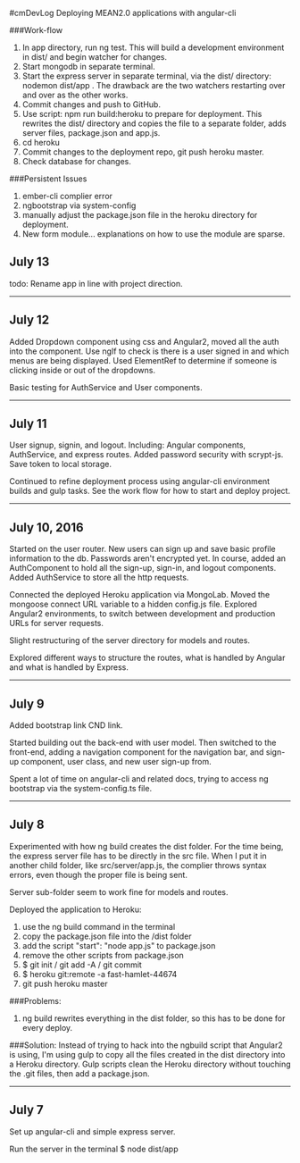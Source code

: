 #cmDevLog
Deploying MEAN2.0 applications with angular-cli

###Work-flow
1. In app directory, run ng test.  This will build a development environment in dist/ and begin watcher for changes.
2. Start mongodb in separate terminal.
3. Start the express server in separate terminal, via the dist/ directory: nodemon dist/app .  The drawback are the two watchers restarting over and over as the other works.
4. Commit changes and push to GitHub.
5. Use script: npm run build:heroku to prepare for deployment. This rewrites the dist/ directory and copies the file to a separate folder, adds server files, package.json and app.js.
6. cd heroku
7. Commit changes to the deployment repo, git push heroku master.
8. Check database for changes.

###Persistent Issues
1. ember-cli complier error
2. ngbootstrap via system-config
3. manually adjust the package.json file in the heroku directory for deployment.
4. New form module... explanations on how to use the module are sparse. 

## July 13

todo: Rename app in line with project direction.

--------------------------------

## July 12

Added Dropdown component using css and Angular2, moved all the auth into the component.  Use ngIf to check is there is a user signed in and which menus are being displayed.  Used ElementRef to determine if someone is clicking inside or out of the dropdowns.

Basic testing for AuthService and User components.

--------------------------------

## July 11

User signup, signin, and logout.  Including: Angular components, AuthService, and express routes.  Added password security with scrypt-js.  Save token to local storage.

Continued to refine deployment process using angular-cli environment builds and gulp tasks.  See the work flow for how to start and deploy project.

--------------------------------

## July 10, 2016

Started on the user router.  New users can sign up and save basic profile information to the db.  Passwords aren't encrypted yet.  In course, added an AuthComponent to hold all the sign-up, sign-in, and logout components.  Added AuthService to store all the http requests.

Connected the deployed Heroku application via MongoLab.  Moved the mongoose connect URL variable to a hidden config.js file.  Explored Angular2 environments, to switch between development and production URLs for server requests.

Slight restructuring of the server directory for models and routes.

Explored different ways to structure the routes, what is handled by Angular and what is handled by Express.  

--------------------------------

## July 9

Added bootstrap link CND link.

Started building out the back-end with user model.  Then switched to the front-end, adding a navigation component for the navigation bar, and sign-up component, user class, and new user sign-up from.

Spent a lot of time on angular-cli and related docs, trying to access ng bootstrap via the system-config.ts file.

--------------------------------

## July 8

Experimented with how ng build creates the dist folder.  For the time being, the express server file has to be directly in the src file.  When I put it in another child folder, like src/server/app.js, the complier throws syntax errors, even though the proper file is being sent.

Server sub-folder seem to work fine for models and routes.

Deployed the application to Heroku:
1. use the ng build command in the terminal
2. copy the package.json file into the /dist folder
3. add the script "start": "node app.js" to package.json
4. remove the other scripts from package.json
5. $ git init / git add -A / git commit
6. $ heroku git:remote -a fast-hamlet-44674 
7. git push heroku master

###Problems:
1. ng build rewrites everything in the dist folder, so this has to be done for every deploy.

###Solution:
Instead of trying to hack into the ngbuild script that Angular2 is using, I'm using gulp to copy all the files created in the dist directory into a Heroku directory.  Gulp scripts clean the Heroku directory without touching the .git files, then add a package.json.

--------------------------------

## July 7

Set up angular-cli and simple express server.

Run the server in the terminal $ node dist/app 

